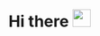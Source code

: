 <h1 align = "center" color = "red"> Hi there 
<img src="https://drive.google.com/file/d/1nrn0v7FQKz3SjQYL4IdEyN1VjiTomCt_/view?usp=sharing" height = "32"/></h1>

<!--
**KADI001/KADI001** is a ✨ _special_ ✨ repository because its `README.md` (this file) appears on your GitHub profile.

Here are some ideas to get you started:

- 🔭 I’m currently working on ...
- 🌱 I’m currently learning ...
- 👯 I’m looking to collaborate on ...
- 🤔 I’m looking for help with ...
- 💬 Ask me about ...
- 📫 How to reach me: ...
- 😄 Pronouns: ...
- ⚡ Fun fact: ...
-->
